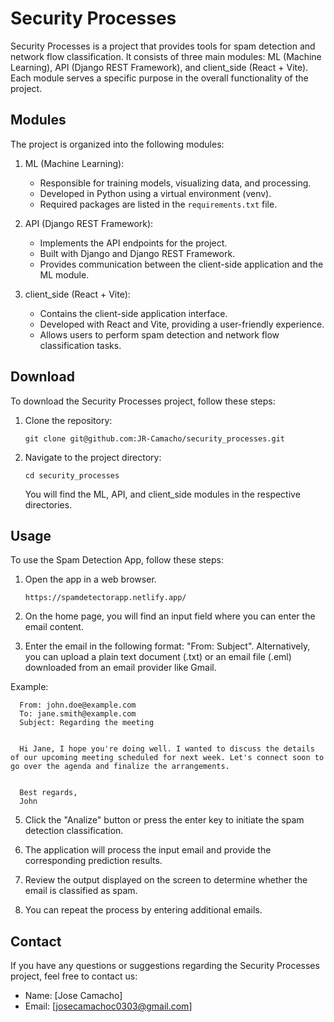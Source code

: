 # Security Processes

Security Processes is a project that provides tools for spam detection and network flow classification. It consists of three main modules: ML (Machine Learning), API (Django REST Framework), and client_side (React + Vite). Each module serves a specific purpose in the overall functionality of the project.

## Modules

The project is organized into the following modules:

1. ML (Machine Learning):
   - Responsible for training models, visualizing data, and processing.
   - Developed in Python using a virtual environment (venv).
   - Required packages are listed in the `requirements.txt` file.

2. API (Django REST Framework):
   - Implements the API endpoints for the project.
   - Built with Django and Django REST Framework.
   - Provides communication between the client-side application and the ML module.

3. client_side (React + Vite):
   - Contains the client-side application interface.
   - Developed with React and Vite, providing a user-friendly experience.
   - Allows users to perform spam detection and network flow classification tasks.

## Download

To download the Security Processes project, follow these steps:

1. Clone the repository:

   ```shell
   git clone git@github.com:JR-Camacho/security_processes.git
   ```

2. Navigate to the project directory:

   ```shell
   cd security_processes
   ```

   You will find the ML, API, and client_side modules in the respective directories.

## Usage

To use the Spam Detection App, follow these steps:

1. Open the app in a web browser.
    ```shell
   https://spamdetectorapp.netlify.app/
   ```

3. On the home page, you will find an input field where you can enter the email content.

4. Enter the email in the following format: "From: Subject". Alternatively, you can upload a plain text document (.txt) or an email file (.eml) downloaded from an email provider like Gmail. 

Example: 
 ```shell
   From: john.doe@example.com
   To: jane.smith@example.com
   Subject: Regarding the meeting


   Hi Jane, I hope you're doing well. I wanted to discuss the details of our upcoming meeting scheduled for next week. Let's connect soon to go over the agenda and finalize the arrangements.

   
   Best regards,
   John
   ```

5. Click the "Analize" button or press the enter key to initiate the spam detection classification.

6. The application will process the input email and provide the corresponding prediction results.

7. Review the output displayed on the screen to determine whether the email is classified as spam.

8. You can repeat the process by entering additional emails.

## Contact

If you have any questions or suggestions regarding the Security Processes project, feel free to contact us:

- Name: [Jose Camacho]
- Email: [josecamachoc0303@gmail.com]